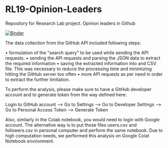 # RL19-Opinion-Leaders
Repository for Research Lab project. Opinion leaders in Github

[![Binder](https://mybinder.org/badge_logo.svg)](https://mybinder.org/v2/gh/zyan369/RL19-Opinion-Leaders/master)

The data collection from the GitHub API included following steps:

  • formulation of the "search query" to be used while sending the API requests.
  • sending the API requests and parsing the JSON data to extract the required information
  • saving the extracted information into and CSV file. This was necessary to reduce the processing time and minimizing hitting the GitHub server too often
  • more API requests as per need in order to extract the further limitation.

To perform the analysis, please make sure to have a GitHub developer account and to generate token from the way defined here:

Login to GitHub account --> Go to Settings --> Go to Developer Settings --> Go to Personal Access Token --> Generate Token

Also, similarly in the Colab notebook, you would need to login with Google account. The alternative way is to put those files users.csv and followers.csv in personal computer and perform the same notebook. Due to high computation needs, we performed this analysis on Google Colat Notebook environment.
